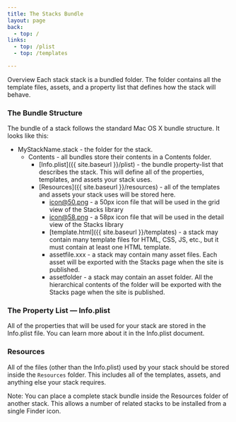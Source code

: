 ```yaml
---
title: The Stacks Bundle
layout: page
back:
  - top: /
links:
  - top: /plist
  - top: /templates

---
```


Overview
Each stack stack is a bundled folder. The folder contains all the template files, assets, and a property list that defines how the stack will behave.

### The Bundle Structure
The bundle of a stack follows the standard Mac OS X bundle structure. It looks like this:

- MyStackName.stack - the folder for the stack.
  - Contents - all bundles store their contents in a Contents folder.
    - [Info.plist]({{ site.baseurl }}/plist) - the bundle property-list that describes the stack. This will define all of the properties, templates, and assets your stack uses.
    - [Resources]({{ site.baseurl }}/resources) - all of the templates and assets your stack uses will be stored here.
      - icon@50.png - a 50px icon file that will be used in the grid view of the Stacks library
      - icon@58.png - a 58px icon file that will be used in the detail view of the Stacks library
      - [template.html]({{ site.baseurl }}/templates) - a stack may contain many template files for HTML, CSS, JS, etc., but it must contain at least one HTML template.
      - assetfile.xxx - a stack may contain many asset files. Each asset will be exported with the Stacks page when the site is published.
      - assetfolder - a stack may contain an asset folder. All the hierarchical contents of the folder will be exported with the Stacks page when the site is published.

### The Property List — Info.plist
All of the properties that will be used for your stack are stored in the Info.plist file. You can learn more about it in the Info.plist document.


### Resources
All of the files (other than the Info.plist) used by your stack should be stored inside the `Resources` folder. This includes all of the templates, assets, and anything else your stack requires.

Note: You can place a complete stack bundle inside the Resources folder of another stack. This allows a number of related stacks to be installed from a single Finder icon.
